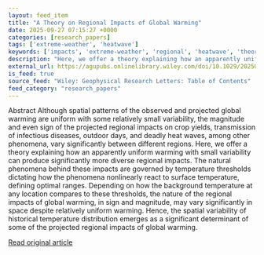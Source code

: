 ```yaml
---
layout: feed_item
title: "A Theory on Regional Impacts of Global Warming"
date: 2025-09-27 07:15:27 +0000
categories: [research_papers]
tags: ['extreme-weather', 'heatwave']
keywords: ['impacts', 'extreme-weather', 'regional', 'heatwave', 'theory']
description: "Here, we offer a theory explaining how an apparently uniform warming with small variability can produce significantly more diverse regional impacts"
external_url: https://agupubs.onlinelibrary.wiley.com/doi/10.1029/2025GL118808?af=R
is_feed: true
source_feed: "Wiley: Geophysical Research Letters: Table of Contents"
feed_category: "research_papers"
---
```


Abstract Although spatial patterns of the observed and projected global warming are uniform with some relatively small variability, the magnitude and even sign of the projected regional impacts on crop yields, transmission of infectious diseases, outdoor days, and deadly heat waves, among other phenomena, vary significantly between different regions. Here, we offer a theory explaining how an apparently uniform warming with small variability can produce significantly more diverse regional impacts. The natural phenomena behind these impacts are governed by temperature thresholds dictating how the phenomena nonlinearly react to surface temperature, defining optimal ranges. Depending on how the background temperature at any location compares to these thresholds, the nature of the regional impacts of global warming, in sign and magnitude, may vary significantly in space despite relatively uniform warming. Hence, the spatial variability of historical temperature distribution emerges as a significant determinant of some of the projected regional impacts of global warming.

[Read original article](https://agupubs.onlinelibrary.wiley.com/doi/10.1029/2025GL118808?af=R)
